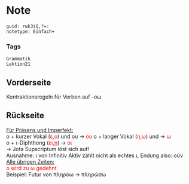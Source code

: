 # Note
```
guid: rwk3iQ,?=:
notetype: Einfach+
```

### Tags
```
Grammatik
Lektion21
```

## Vorderseite
Kontraktionsregeln für Verben auf -οω

## Rückseite
<div><u>Für Präsens und Imperfekt:</u></div>ο + kurzer Vokal (<font color="#ff0000">ε,ο</font>) und ου ->  <font color="#ff0000">ου</font>
ο + langer Vokal (<font color="#ff0000">η,ω</font>) und ->  <font color="#ff0000">ω</font><div>ο + ι-Diphthong   (<font color="#ff0000">ει,ῃ</font>) -> <font color="#ff0000">οι </font></div><div>-> Jota Supscriptum löst sich auf!</div><div>
</div><div>Ausnahme: ι von Infinitiv Aktiv zählt nicht als echtes ι, Endung also: οῦν</div><div>
</div><div><u>Alle übrigen Zeiten:</u></div><div><font color="#ff0000">ο wird zu ω gedehnt</font> </div><div>
</div><div>Beispiel: Futur von πληρόω -> πληρώσω</div>
